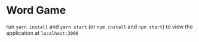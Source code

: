 # Word Game

run `yarn install` and `yarn start` (or `npm install` and `npm start`) to view the application at `localhost:3000`
